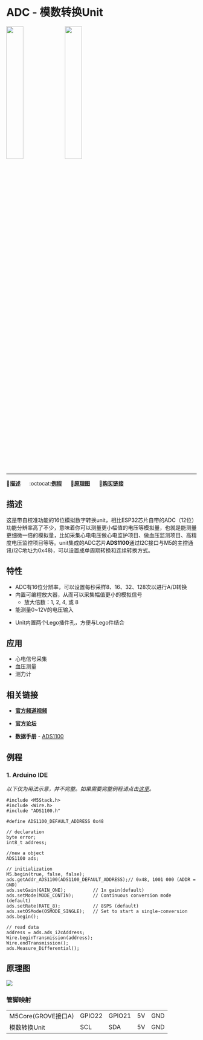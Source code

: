 # ADC - 模数转换Unit

<img src="assets/img/product_pics/unit/M5GO_Unit_adc.png" width="30%" height="30%"> <img src="assets/img/product_pics/unit/unit_adc_grove_a.png" width="30%" height="30%">

***

:memo:**[描述](#描述)**&nbsp;&nbsp;&nbsp;&nbsp;&nbsp;&nbsp;:octocat:**[例程](#例程)**&nbsp;&nbsp;&nbsp;&nbsp;&nbsp;&nbsp;:electric_plug:**[原理图](#原理图)**&nbsp;&nbsp;&nbsp;&nbsp;&nbsp;&nbsp;🛒**[购买链接](https://item.taobao.com/item.htm?spm=a1z10.3-c.w4002-1172588106.37.3a93425e5PQbBs&id=580131730176)**

## 描述

这是带自校准功能的16位模拟数字转换unit，相比ESP32芯片自带的ADC（12位）功能分辨率高了不少，意味着你可以测量更小幅值的电压等模拟量，也就是能测量更细微一倍的模拟量，比如采集心电电压做心电监护项目、做血压监测项目、高精度电压监控项目等等。unit集成的ADC芯片**ADS1100**通过I2C接口与M5的主控通讯(I2C地址为0x48)，可以设置成单周期转换和连续转换方式。

## 特性

- ADC有16位分辨率，可以设置每秒采样8、16、32、128次以进行A/D转换
- 内置可编程放大器，从而可以采集幅值更小的模拟信号
    - 放大倍数：1, 2, 4, 或 8
- 能测量0~12V的电压输入
<!-- -  GROVE接口，支持[UiFlow](http://flow.m5stack.com)编程，[Arduino](http://www.arduino.cc)编程 -->
- Unit内置两个Lego插件孔，方便与Lego件结合

## 应用

-  心电信号采集
-  血压测量
-  测力计

## 相关链接

- **[官方频道视频](https://i.youku.com/i/UNjE1ODA2MzE0OA==?spm=a2hzp.8253869.0.0)**

- **[官方论坛](http://forum.m5stack.com/)**

-  **数据手册** - [ADS1100](http://pdf1.alldatasheet.com/datasheet-pdf/view/619024/TI1/ADS1100.html)

## 例程

### 1. Arduino IDE

*以下仅为用法示意，并不完整。如果需要完整例程请点击[这里](https://github.com/m5stack/M5Stack/tree/master/examples/Unit/ADC_ADS1100)。*

```arduino
#include <M5Stack.h>
#include <Wire.h>
#include "ADS1100.h"

#define ADS1100_DEFAULT_ADDRESS 0x48

// declaration
byte error;
int8_t address;

//new a object
ADS1100 ads;

// initialization
M5.begin(true, false, false);
ads.getAddr_ADS1100(ADS1100_DEFAULT_ADDRESS);// 0x48, 1001 000 (ADDR = GND)
ads.setGain(GAIN_ONE);          // 1x gain(default)
ads.setMode(MODE_CONTIN);       // Continuous conversion mode (default)
ads.setRate(RATE_8);            // 8SPS (default)
ads.setOSMode(OSMODE_SINGLE);   // Set to start a single-conversion
ads.begin();

// read data
address = ads.ads_i2cAddress;
Wire.beginTransmission(address);
Wire.endTransmission();
ads.Measure_Differential();
```

<!-- ### 2. UIFlow -->

<!-- <img src="assets/img/product_pics/unit/unit_example/example_unit_adc_01.png" width="30%" height="30%"> <img src="assets/img/product_pics/unit/unit_example/example_unit_adc_02.png" width="55%" height="55%">

具体例程请点击[这里](https://github.com/m5stack/M5-ProductExampleCodes/tree/master/Unit/ADC/UIFlow)。 -->

## 原理图

<img src="assets/img/product_pics/unit/adc_sch.JPG">

### 管脚映射

<table>
 <tr><td>M5Core(GROVE接口A)</td><td>GPIO22</td><td>GPIO21</td><td>5V</td><td>GND</td></tr>
 <tr><td>模数转换Unit</td><td>SCL</td><td>SDA</td><td>5V</td><td>GND</td></tr>
</table>
